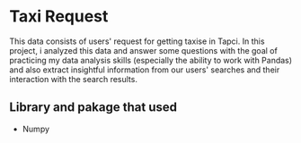 # Taxi Request

This data consists of users' request for getting taxise in Tapci.  In this project, i analyzed this data and answer some questions with the goal of practicing my data analysis skills (especially the ability to work with Pandas) and also extract insightful information from our users' searches and their interaction with the search results.

## Library and pakage that used

* Numpy
